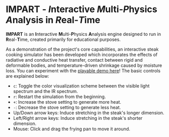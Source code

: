 # IMPART - *I*nteractive *M*ulti-*P*hysics *A*nalysis in *R*eal-*T*ime

**IMPART** is an **I**nteractive **M**ulti-**P**hysics **A**nalysis engine designed to run in **R**eal-**T**ime, created primarily for educational purposes.

As a demonstration of the project's core capabilities, an interactive steak cooking simulator has been developed which incorporates the effects of radiative and conductive heat transfer, contact between rigid and deformable bodies, and temperature-driven shrinkage caused by moisture loss. You can experiment with the [playable demo here](https://bdgiffin.github.io/IMPART/)! The basic controls are explained below:
 - `c`: Toggle the color visualization scheme between the visible light spectrum and the IR spectrum.
 - `r`: Restart the simulation from the beginning.
 - `+`: Increase the stove setting to generate more heat.
 - `-`: Decrease the stove setting to generate less heat.
 - Up/Down arrow keys: Induce stretching in the steak's longer dimension.
 - Left/Right arrow keys: Induce stretching in the steak's shorter dimension.
 - Mouse: Click and drag the frying pan to move it around.
